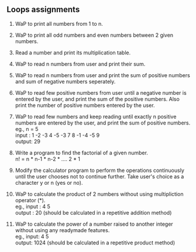 ## Loops assignments

1) WaP to print all numbers from 1 to n.  
2) WaP to print all odd numbers and even numbers between 2 given numbers.  
3) Read a number and print its multiplication table.  
4) WaP to read n numbers from user and print their sum.  
5) WaP to read n numbers from user and print the sum of positive numbers and sum of negative numbers seperately.  
6) WaP to read few positive numbers from user until a negative number is entered by the user, and print the sum of the positive numbers. Also print the number of positive numbers entered by the user.  

7) WaP to read few numbers and keep reading until exactly n positive numbers are entered by the user, and print the sum of positive numbers.  
eg., n = 5  
input : 1  -2  -3   4  -5  -3   7   8  -1  -4  -5   9  
output: 29  

8) Write a program to find the factorial of a given number.  
n! = n * n-1 * n-2 * …. 2 * 1  

9) Modify the calculator program to perform the operations continuously until the user chooses not to continue further. Take user's choice as a character y or n (yes or no).  

10) WaP to calculate the product of 2 numbers without using multipliction operator (*).  
eg., input : 4 5  
output : 20 (should be calculated in a repetitive addition method)  

11) WaP to calculate the power of a number raised to another integer without using any readymade features.  
eg., input: 4 5  
output: 1024 (should be calculated in a repetitive product method) 
